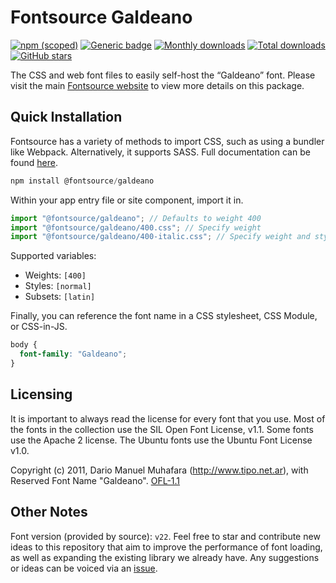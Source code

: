# Fontsource Galdeano

[![npm (scoped)](https://img.shields.io/npm/v/@fontsource/galdeano?color=brightgreen)](https://www.npmjs.com/package/@fontsource/galdeano) [![Generic badge](https://img.shields.io/badge/fontsource-passing-brightgreen)](https://github.com/fontsource/fontsource) [![Monthly downloads](https://badgen.net/npm/dm/@fontsource/galdeano)](https://github.com/fontsource/fontsource) [![Total downloads](https://badgen.net/npm/dt/@fontsource/galdeano)](https://github.com/fontsource/fontsource) [![GitHub stars](https://img.shields.io/github/stars/fontsource/fontsource.svg?style=social&label=Star)](https://github.com/fontsource/fontsource/stargazers)

The CSS and web font files to easily self-host the “Galdeano” font. Please visit the main [Fontsource website](https://fontsource.org/fonts/galdeano) to view more details on this package.

## Quick Installation

Fontsource has a variety of methods to import CSS, such as using a bundler like Webpack. Alternatively, it supports SASS. Full documentation can be found [here](https://fontsource.org/docs/getting-started/introduction).

```javascript
npm install @fontsource/galdeano
```

Within your app entry file or site component, import it in.

```javascript
import "@fontsource/galdeano"; // Defaults to weight 400
import "@fontsource/galdeano/400.css"; // Specify weight
import "@fontsource/galdeano/400-italic.css"; // Specify weight and style

```

Supported variables:
- Weights: `[400]`
- Styles: `[normal]`
- Subsets: `[latin]`

Finally, you can reference the font name in a CSS stylesheet, CSS Module, or CSS-in-JS.

```css
body {
  font-family: "Galdeano";
}
```

## Licensing
It is important to always read the license for every font that you use.
Most of the fonts in the collection use the SIL Open Font License, v1.1. Some fonts use the Apache 2 license. The Ubuntu fonts use the Ubuntu Font License v1.0.

Copyright (c) 2011, Dario Manuel Muhafara (http://www.tipo.net.ar), with Reserved Font Name "Galdeano".
[OFL-1.1](http://scripts.sil.org/OFL)

## Other Notes
Font version (provided by source): `v22`.
Feel free to star and contribute new ideas to this repository that aim to improve the performance of font loading, as well as expanding the existing library we already have. Any suggestions or ideas can be voiced via an [issue](https://github.com/fontsource/fontsource/issues).